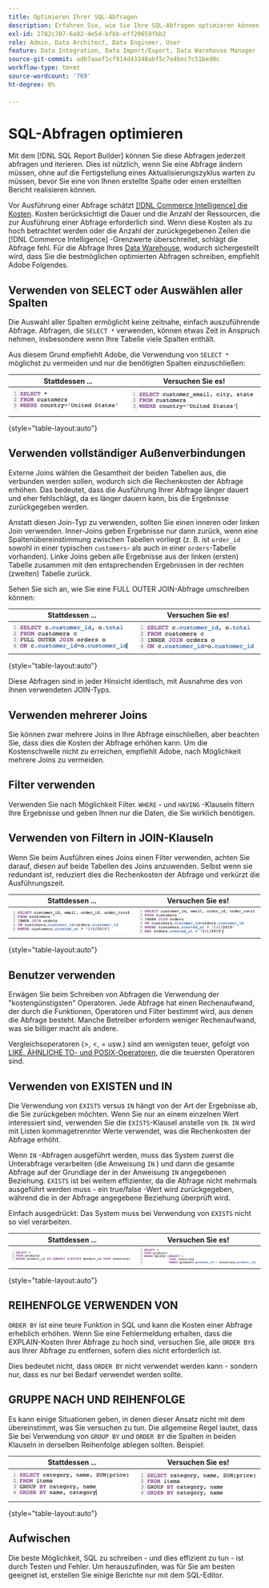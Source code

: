 ```yaml
---
title: Optimieren Ihrer SQL-Abfragen
description: Erfahren Sie, wie Sie Ihre SQL-Abfragen optimieren können.
exl-id: 2782c707-6a02-4e5d-bfbb-eff20659fbb2
role: Admin, Data Architect, Data Engineer, User
feature: Data Integration, Data Import/Export, Data Warehouse Manager
source-git-commit: adb7aaef1cf914d43348abf5c7e4bec7c51bed0c
workflow-type: tm+mt
source-wordcount: '769'
ht-degree: 0%

---
```


# SQL-Abfragen optimieren

Mit dem [!DNL SQL Report Builder] können Sie diese Abfragen jederzeit abfragen und iterieren. Dies ist nützlich, wenn Sie eine Abfrage ändern müssen, ohne auf die Fertigstellung eines Aktualisierungszyklus warten zu müssen, bevor Sie eine von Ihnen erstellte Spalte oder einen erstellten Bericht realisieren können.

Vor Ausführung einer Abfrage schätzt [[!DNL Commerce Intelligence] die Kosten](https://experienceleague.adobe.com/docs/commerce-knowledge-base/kb/troubleshooting/miscellaneous/sql-queries-explain-cost-errors.html). Kosten berücksichtigt die Dauer und die Anzahl der Ressourcen, die zur Ausführung einer Abfrage erforderlich sind. Wenn diese Kosten als zu hoch betrachtet werden oder die Anzahl der zurückgegebenen Zeilen die [!DNL Commerce Intelligence] -Grenzwerte überschreitet, schlägt die Abfrage fehl. Für die Abfrage Ihres [Data Warehouse](../data-analyst/data-warehouse-mgr/tour-dwm.md), wodurch sichergestellt wird, dass Sie die bestmöglichen optimierten Abfragen schreiben, empfiehlt Adobe Folgendes.

## Verwenden von SELECT oder Auswählen aller Spalten

Die Auswahl aller Spalten ermöglicht keine zeitnahe, einfach auszuführende Abfrage. Abfragen, die `SELECT *` verwenden, können etwas Zeit in Anspruch nehmen, insbesondere wenn Ihre Tabelle viele Spalten enthält.

Aus diesem Grund empfiehlt Adobe, die Verwendung von `SELECT *` möglichst zu vermeiden und nur die benötigten Spalten einzuschließen:

| **Stattdessen ...** | **Versuchen Sie es!** |
|-----|-----|
| ![](../../mbi/assets/Select_all_1.png) | ![](../../mbi/assets/Select_all_2.png) |

{style="table-layout:auto"}

## Verwenden vollständiger Außenverbindungen

Externe Joins wählen die Gesamtheit der beiden Tabellen aus, die verbunden werden sollen, wodurch sich die Rechenkosten der Abfrage erhöhen. Das bedeutet, dass die Ausführung Ihrer Abfrage länger dauert und eher fehlschlägt, da es länger dauern kann, bis die Ergebnisse zurückgegeben werden.

Anstatt diesen Join-Typ zu verwenden, sollten Sie einen inneren oder linken Join verwenden. Inner-Joins geben Ergebnisse nur dann zurück, wenn eine Spaltenübereinstimmung zwischen Tabellen vorliegt (z. B. ist `order_id` sowohl in einer typischen `customers`- als auch in einer `orders`-Tabelle vorhanden). Linke Joins geben alle Ergebnisse aus der linken (ersten) Tabelle zusammen mit den entsprechenden Ergebnissen in der rechten (zweiten) Tabelle zurück.

Sehen Sie sich an, wie Sie eine FULL OUTER JOIN-Abfrage umschreiben können:

| **Stattdessen ...** | **Versuchen Sie es!** |
|-----|-----|
| ![](../../mbi/assets/Full_Outer_Join_1.png) | ![](../../mbi/assets/Full_Outer_Join_2.png) |

{style="table-layout:auto"}

Diese Abfragen sind in jeder Hinsicht identisch, mit Ausnahme des von ihnen verwendeten JOIN-Typs.

## Verwenden mehrerer Joins

Sie können zwar mehrere Joins in Ihre Abfrage einschließen, aber beachten Sie, dass dies die Kosten der Abfrage erhöhen kann. Um die Kostenschwelle nicht zu erreichen, empfiehlt Adobe, nach Möglichkeit mehrere Joins zu vermeiden.

## Filter verwenden

Verwenden Sie nach Möglichkeit Filter. `WHERE` - und `HAVING` -Klauseln filtern Ihre Ergebnisse und geben Ihnen nur die Daten, die Sie wirklich benötigen.

## Verwenden von Filtern in JOIN-Klauseln

Wenn Sie beim Ausführen eines Joins einen Filter verwenden, achten Sie darauf, diesen auf beide Tabellen des Joins anzuwenden. Selbst wenn sie redundant ist, reduziert dies die Rechenkosten der Abfrage und verkürzt die Ausführungszeit.

| **Stattdessen ...** | **Versuchen Sie es!** |
|-----|-----|
| ![](../../mbi/assets/Join_filters_1.png) | ![](../../mbi/assets/Join_filters_2.png) |

{style="table-layout:auto"}

## Benutzer verwenden

Erwägen Sie beim Schreiben von Abfragen die Verwendung der &quot;kostengünstigsten&quot; Operatoren. Jede Abfrage hat einen Rechenaufwand, der durch die Funktionen, Operatoren und Filter bestimmt wird, aus denen die Abfrage besteht. Manche Betreiber erfordern weniger Rechenaufwand, was sie billiger macht als andere.

Vergleichsoperatoren (>, &lt;, = usw.) sind am wenigsten teuer, gefolgt von [LIKE. ÄHNLICHE TO- und POSIX-Operatoren](https://www.postgresql.org/docs/9.5/functions-matching.html), die die teuersten Operatoren sind.

## Verwenden von EXISTEN und IN

Die Verwendung von `EXISTS` versus `IN` hängt von der Art der Ergebnisse ab, die Sie zurückgeben möchten. Wenn Sie nur an einem einzelnen Wert interessiert sind, verwenden Sie die `EXISTS`-Klausel anstelle von `IN`. `IN` wird mit Listen kommagetrennter Werte verwendet, was die Rechenkosten der Abfrage erhöht.

Wenn `IN` -Abfragen ausgeführt werden, muss das System zuerst die Unterabfrage verarbeiten (die Anweisung `IN` ) und dann die gesamte Abfrage auf der Grundlage der in der Anweisung `IN` angegebenen Beziehung. `EXISTS` ist bei weitem effizienter, da die Abfrage nicht mehrmals ausgeführt werden muss - ein true/false -Wert wird zurückgegeben, während die in der Abfrage angegebene Beziehung überprüft wird.

Einfach ausgedrückt: Das System muss bei Verwendung von `EXISTS` nicht so viel verarbeiten.

| **Stattdessen ...** | **Versuchen Sie es!** |
|-----|-----|
| ![](../../mbi/assets/Exists_1.png) | ![](../../mbi/assets/Exists_2.png) |

{style="table-layout:auto"}

## REIHENFOLGE VERWENDEN VON

`ORDER BY` ist eine teure Funktion in SQL und kann die Kosten einer Abfrage erheblich erhöhen. Wenn Sie eine Fehlermeldung erhalten, dass die EXPLAIN-Kosten Ihrer Abfrage zu hoch sind, versuchen Sie, alle `ORDER BY`s aus Ihrer Abfrage zu entfernen, sofern dies nicht erforderlich ist.

Dies bedeutet nicht, dass `ORDER BY` nicht verwendet werden kann - sondern nur, dass es nur bei Bedarf verwendet werden sollte.

## GRUPPE NACH UND REIHENFOLGE

Es kann einige Situationen geben, in denen dieser Ansatz nicht mit dem übereinstimmt, was Sie versuchen zu tun. Die allgemeine Regel lautet, dass Sie bei Verwendung von `GROUP BY` und `ORDER BY` die Spalten in beiden Klauseln in derselben Reihenfolge ablegen sollten. Beispiel:

| **Stattdessen ...** | **Versuchen Sie es!** |
|-----|-----|
| ![](../../mbi/assets/Group_by_2.png) | ![](../../mbi/assets/Group_by_1.png) |

{style="table-layout:auto"}

## Aufwischen

Die beste Möglichkeit, SQL zu schreiben - und dies effizient zu tun - ist durch Testen und Fehler. Um herauszufinden, was für Sie am besten geeignet ist, erstellen Sie einige Berichte nur mit dem SQL-Editor.
